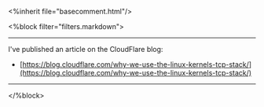 <%inherit file="basecomment.html"/>

<%block filter="filters.markdown">

-------------

I've published an article on the CloudFlare blog:

 * [https://blog.cloudflare.com/why-we-use-the-linux-kernels-tcp-stack/](https://blog.cloudflare.com/why-we-use-the-linux-kernels-tcp-stack/)

-------------

</%block>
